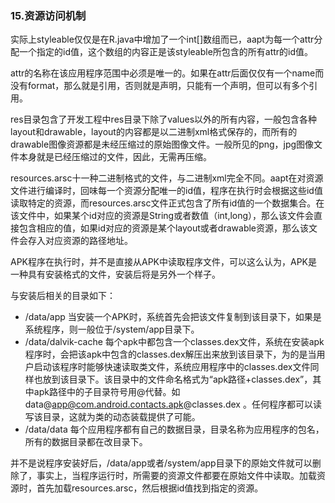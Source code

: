 ### 15.资源访问机制

实际上styleable仅仅是在R.java中增加了一个int[]数组而已，aapt为每一个attr分配一个指定的id值，这个数组的内容正是该styleable所包含的所有attr的id值。

attr的名称在该应用程序范围中必须是唯一的。如果在attr后面仅仅有一个name而没有format，那么就是引用，否则就是声明，只能有一个声明，但可以有多个引用。

res目录包含了开发工程中res目录下除了values以外的所有内容，一般包含各种layout和drawable，layout的内容都是以二进制xml格式保存的，而所有的drawable图像资源都是未经压缩过的原始图像文件。一般所见的png，jpg图像文件本身就是已经压缩过的文件，因此，无需再压缩。

resources.arsc十一种二进制格式的文件，与二进制xml完全不同。aapt在对资源文件进行编译时，回味每一个资源分配唯一的id值，程序在执行时会根据这些id值读取特定的资源，而resources.arsc文件正式包含了所有id值的一个数据集合。在该文件中，如果某个id对应的资源是String或者数值（int,long），那么该文件会直接包含相应的值，如果id对应的资源是某个layout或者drawable资源，那么该文件会存入对应资源的路径地址。

APK程序在执行时，并不是直接从APK中读取程序文件，可以这么认为，APK是一种具有安装格式的文件，安装后将是另外一个样子。

与安装后相关的目录如下：

+ /data/app 当安装一个APK时，系统首先会把该文件复制到该目录下，如果是系统程序，则一般位于/system/app目录下。
+ /data/dalvik-cache 每个apk中都包含一个classes.dex文件，系统在安装apk程序时，会把该apk中包含的classes.dex解压出来放到该目录下，为的是当用户启动该程序时能够快速读取类文件，系统应用程序中的classes.dex文件同样也放到该目录下。该目录中的文件命名格式为“apk路径+classes.dex”，其中apk路径中的子目录符号用@代替。如data@app@com.android.contacts.apk@classes.dex 。任何程序都可以读写该目录，这就为类的动态装载提供了可能。
+ /data/data 每个应用程序都有自己的数据目录，目录名称为应用程序的包名，所有的数据目录都在改目录下。

并不是说程序安装好后，/data/app或者/system/app目录下的原始文件就可以删除了，事实上，当程序运行时，所需要的资源文件都要在原始文件中读取。加载资源时，首先加载resources.arsc，然后根据id值找到指定的资源。

